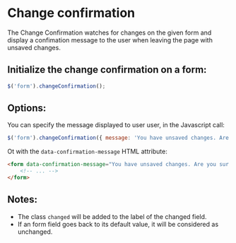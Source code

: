 # Change confirmation

The Change Confirmation watches for changes on the given form and display a confimation message to the user when leaving the page with unsaved changes.

## Initialize the change confirmation on a form:

```javascript
$('form').changeConfirmation();
```
## Options:

You can specify the message displayed to user user, in the Javascript call:

```javascript
$('form').changeConfirmation({ message: 'You have unsaved changes. Are you sur you want to quit?' });
```

Ot with the `data-confirmation-message` HTML attribute:

```html
<form data-confirmation-message="You have unsaved changes. Are you sur you want to quit?">
    <!-- ... -->
</form>
```

## Notes:

- The class `changed` will be added to the label of the changed field.
- If an form field goes back to its default value, it will be considered as unchanged.
